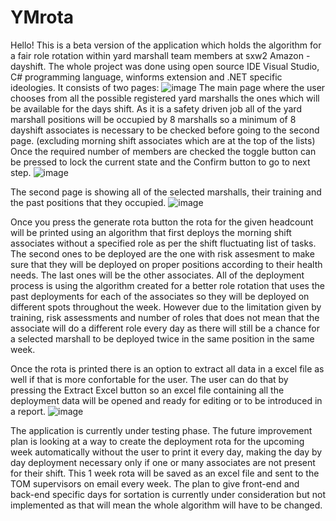 # YMrota
Hello!
  This is a beta version of the application which holds the algorithm for a fair role rotation within yard marshall team members at sxw2 Amazon - dayshift.
The whole project was done using open source IDE Visual Studio, C# programming language, winforms extension and .NET specific ideologies.
  It consists of two pages: 
![image](https://user-images.githubusercontent.com/96778964/164802789-3810b97b-d7ec-48c1-a7c6-c8313999c8a2.png)
  The main page where the user chooses from all the possible registered yard marshalls the ones which will be available for the days shift. As it is a safety driven
job all of the yard marshall positions will be occupied by 8 marshalls so a minimum of 8 dayshift associates is necessary to be checked before going to the second
page. (excluding morning shift associates which are at the top of the lists)
Once the required number of members are checked the toggle button can be pressed to lock the current state and the Confirm button to go to next step.
![image](https://user-images.githubusercontent.com/96778964/164803190-d5f0aafd-2bc8-41f1-a8b2-72631211bf6a.png)



  The second page is showing all of the selected marshalls, their training and the past positions that they occupied.
![image](https://user-images.githubusercontent.com/96778964/164803272-2d3a1233-cf14-461b-96eb-f2d325089f69.png)


  Once you press the generate rota button the rota for the given headcount will be printed using an algorithm that first deploys the morning shift associates
without a specified role as per the shift fluctuating list of tasks. The second ones to be deployed are the one with risk assesment to make sure that they
will be deployed on proper positions according to their health needs. The last ones will be the other associates. All of the deployment process is using 
the algorithm created for a better role rotation that uses the past deployments for each of the associates so they will be deployed on different spots throughout 
the week. However due to the limitation given by training, risk assessments and number of roles that does not mean that the associate will do a different role 
every day as there will still be a chance for a selected marshall to be deployed twice in the same position in the same week. 

  Once the rota is printed there is an option to extract all data in a excel file as well if that is more confortable for the user. The user can do that by 
pressing the Extract Excel button so an excel file containing all the deployment data will be opened and ready for editing or to be introduced in a report.
![image](https://user-images.githubusercontent.com/96778964/164805135-c3829a72-decd-498e-baca-455e0e7bc205.png)

  The application is currently under testing phase. The future improvement plan is looking at a way to create the deployment rota for the upcoming week automatically
without the user to print it every day, making the day by day deployment necessary only if one or many associates are not present for their shift. This 1 week rota will be saved as an excel file and sent to the TOM supervisors on email every week. The plan to give front-end and back-end specific days for sortation is currently under consideration but not implemented as that will mean the whole algorithm will have to be changed.
